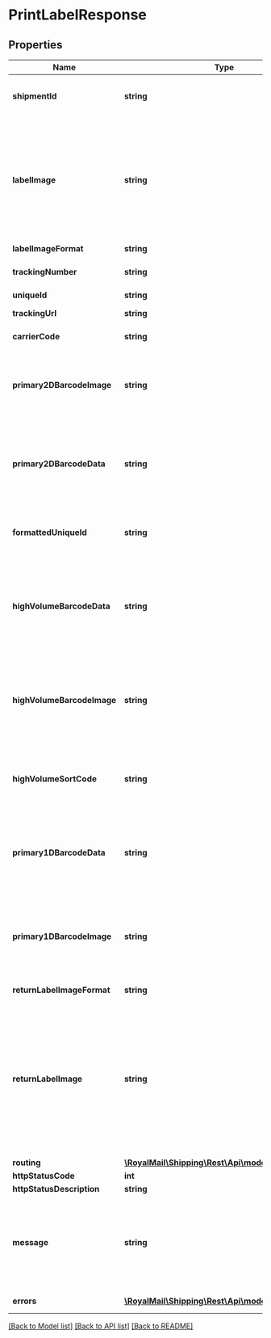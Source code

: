 # PrintLabelResponse

## Properties
Name | Type | Description | Notes
------------ | ------------- | ------------- | -------------
**shipmentId** | **string** | Shipment Id&lt;br /&gt;Tracking Number or Unique Id of the shipment involved. | [optional] 
**labelImage** | **string** | Label Image&lt;br /&gt;Depends on Label Image Format&lt;br /&gt;            &lt;br /&gt;**PDF**&lt;br /&gt;Base 64 encoded PDF&lt;br /&gt;            &lt;br /&gt;**PNG**&lt;br /&gt;Base 64 encoded PNG&lt;br /&gt;            &lt;br /&gt;**ZPL 300 / 203 dpi**&lt;br /&gt;Base 64 encoded PRN (text file)&lt;br /&gt;            &lt;br /&gt;**Data stream**&lt;br /&gt;Not Included | [optional] 
**labelImageFormat** | **string** | Label Image Format | [optional] 
**trackingNumber** | **string** | Shipment Tracking Number&lt;br /&gt;Final Mile carrier tracking number | [optional] 
**uniqueId** | **string** | Unique Shipment ID | [optional] 
**trackingUrl** | **string** | Tracking URL&lt;br /&gt;Final Mile Tracking, if available | [optional] 
**carrierCode** | **string** | Carrier Code&lt;br /&gt;The allocated carrier. | [optional] 
**primary2DBarcodeImage** | **string** | Primary 2D Barcode Image&lt;br /&gt;Only populated for Data Stream response.&lt;br /&gt;Base64 Encoded PNG Image of the 2D data matrix barcode. | [optional] 
**primary2DBarcodeData** | **string** | Primary 2D Barcode Data - Base 64 Encoded&lt;br /&gt;Only populated for Data Stream response.&lt;br /&gt;Data required to create your own 2D data matrix barcode. Please decode before use. | [optional] 
**formattedUniqueId** | **string** | Formatted Unique Id&lt;br /&gt;Only populated for Data Stream response.&lt;br /&gt;Label for 2D data matrix barcode. | [optional] 
**highVolumeBarcodeData** | **string** | High Volume Barcode Data&lt;br /&gt;Only populated for Data Stream response where the service requires the barcode on the label.&lt;br /&gt;Data required to create your own High Volume barcode. | [optional] 
**highVolumeBarcodeImage** | **string** | High Volume Barcode Image&lt;br /&gt;Only populated for Data Stream response where the service requires the barcode on the label.&lt;br /&gt;Base64 Encoded PNG Image of the High Volume barcode. | [optional] 
**highVolumeSortCode** | **string** | High Volume Sort Code&lt;br /&gt;Only populated for Data Stream response where the service requires the sort code on the label. | [optional] 
**primary1DBarcodeData** | **string** | Primary 1D Barcode Data&lt;br /&gt;Only populated for Data Stream response where the service requires the barcode on the label.&lt;br /&gt;Data required to create your own 1D barcode. | [optional] 
**primary1DBarcodeImage** | **string** | Primary 1D Barcode Image&lt;br /&gt;Only populated for Data Stream response where the service requires the barcode on the label.&lt;br /&gt;Base64 Encoded PNG Image of the 1D barcode. | [optional] 
**returnLabelImageFormat** | **string** | Return Label Image Format | [optional] 
**returnLabelImage** | **string** | Return Label Image&lt;br /&gt;Any return label that have been created as a result of the request and label option settings.&lt;br /&gt;Depends on ReturnLabelImageFormat.&lt;br /&gt;            &lt;br /&gt;**PDF**&lt;br /&gt;Base 64 encoded PDF&lt;br /&gt;            &lt;br /&gt;**PNG**&lt;br /&gt;Base 64 encoded PNG&lt;br /&gt;            &lt;br /&gt;**ZPL 300 / 203 dpi**&lt;br /&gt;Base 64 encoded PRN (text file) | [optional] 
**routing** | [**\RoyalMail\Shipping\Rest\Api\models\Routing**](Routing.md) |  | [optional] 
**httpStatusCode** | **int** | HTTP Status Code | 
**httpStatusDescription** | **string** | HTTP Status Description | 
**message** | **string** | Message&lt;br /&gt;Successful response may include a success message.&lt;br /&gt;Failure responses will have general reason as to why. Further details may be contained in the list of errors. | [optional] 
**errors** | [**\RoyalMail\Shipping\Rest\Api\models\ErrorDetail[]**](ErrorDetail.md) | Errors&lt;br /&gt;Details about why a request failed. | [optional] 

[[Back to Model list]](../README.md#documentation-for-models) [[Back to API list]](../README.md#documentation-for-api-endpoints) [[Back to README]](../README.md)

